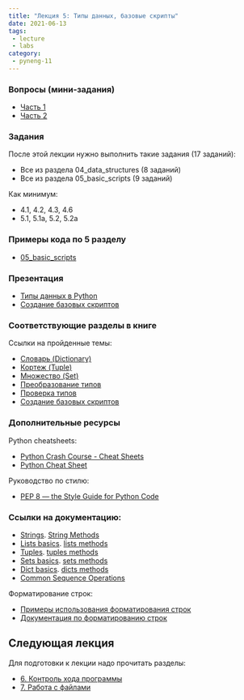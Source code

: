 ```yaml
---
title: "Лекция 5: Типы данных, базовые скрипты"
date: 2021-06-13
tags:
 - lecture
 - labs
category:
 - pyneng-11
---
```



### Вопросы (мини-задания)

* [Часть 1](https://docs.google.com/forms/d/e/1FAIpQLSfJ2VGHIyFHtO9vN-7U_LAZ4TGnz5hiTQxFaYh6xGoNK8gnSg/viewform?usp=sf_link)
* [Часть 2](https://docs.google.com/forms/d/e/1FAIpQLSeTPPepzyYwCkwB3vBQEsHTrVK557noV3-HrhjICc6jDpS5xQ/viewform?usp=sf_link)


### Задания

После этой лекции нужно выполнить такие задания (17 заданий):

* Все из раздела 04_data_structures (8 заданий)
* Все из раздела 05_basic_scripts (9 заданий)

Как минимум:

* 4.1, 4.2, 4.3, 4.6
* 5.1, 5.1a, 5.2, 5.2a


### Примеры кода по 5 разделу

* [05_basic_scripts](https://github.com/pyneng/pyneng-online-11-jun-aug-2021/tree/main/examples/05_basic_scripts)

### Презентация

* [Типы данных в Python](https://github.com/pyneng/all-pyneng-slides/blob/main/pyneng/04_data_structures.md)
* [Создание базовых скриптов](https://github.com/pyneng/all-pyneng-slides/blob/main/pyneng/05_basic_scripts.md)


### Соответствующие разделы в книге

Ссылки на пройденные темы:

* [Словарь (Dictionary)](https://pyneng.readthedocs.io/ru/latest/book/04_data_structures/dicts.html)
* [Кортеж (Tuple)](https://pyneng.readthedocs.io/ru/latest/book/04_data_structures/tuple.html)
* [Множество (Set)](https://pyneng.readthedocs.io/ru/latest/book/04_data_structures/set.html)
* [Преобразование типов](https://pyneng.readthedocs.io/ru/latest/book/04_data_structures/convert_type.html)
* [Проверка типов](https://pyneng.readthedocs.io/ru/latest/book/04_data_structures/check_type.html)
* [Создание базовых скриптов](https://pyneng.readthedocs.io/ru/latest/book/05_basic_scripts/index.html)

### Дополнительные ресурсы

Python cheatsheets:

* [Python Crash Course - Cheat Sheets](http://ehmatthes.github.io/pcc/cheatsheets/README.html)
* [Python Cheat Sheet](https://cdn-images-1.medium.com/max/1600/1*L9O-gn244nJRMIi3RsDbag.png)

Руководство по стилю:

* [PEP 8 — the Style Guide for Python Code](http://pep8.org/)


### Ссылки на документацию:

* [Strings](https://docs.python.org/3/library/stdtypes.html#text-sequence-type-str). [String Methods](https://docs.python.org/3/library/stdtypes.html#string-methods)
* [Lists basics](https://docs.python.org/3/tutorial/introduction.html#lists). [lists methods](https://docs.python.org/3/tutorial/datastructures.html#more-on-lists)
* [Tuples](https://docs.python.org/3/tutorial/datastructures.html#tuples-and-sequences). [tuples methods](https://docs.python.org/3/library/stdtypes.html#tuples)
* [Sets basics](https://docs.python.org/3/tutorial/datastructures.html#sets). [sets methods](https://docs.python.org/3/library/stdtypes.html#set)
* [Dict basics](https://docs.python.org/3/tutorial/datastructures.html#dictionaries). [dicts methods](https://docs.python.org/3/library/stdtypes.html#typesmapping)
* [Common Sequence Operations](https://docs.python.org/3/library/stdtypes.html#typesseq-common)

Форматирование строк:

* [Примеры использования форматирования строк](https://pyformat.info/)
* [Документация по форматированию строк](https://docs.python.org/3/library/string.html#format-string-syntax)


## Следующая лекция

Для подготовки к лекции надо прочитать разделы:

* [6. Контроль хода программы](https://pyneng.readthedocs.io/ru/latest/book/06_control_structures/index.html)
* [7. Работа с файлами](https://pyneng.readthedocs.io/ru/latest/book/07_files/index.html)

